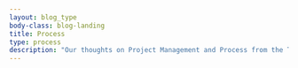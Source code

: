 ```yaml
---
layout: blog_type
body-class: blog-landing
title: Process
type: process
description: "Our thoughts on Project Management and Process from the ThinkShout blog."
---
```

